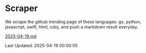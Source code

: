 # Scraper

We scrape the github trending page of these languages: go, python, javascript, swift, html, ruby, and push a markdown result everyday.

[2025-04-19.md](https://github.com/henson/Scraper/blob/master/2025-04-19.md)

Last Updated: 2025-04-19 00:00:05